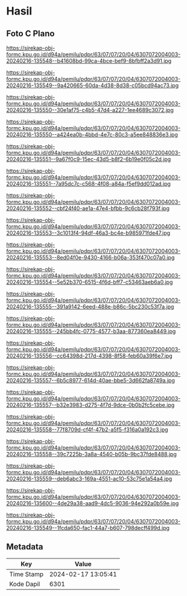 # Hasil

## Foto C Plano

https://sirekap-obj-formc.kpu.go.id/d94a/pemilu/pdpr/63/07/07/20/04/6307072004003-20240216-135548--b41608bd-99ca-4bce-bef9-8bfbff2a3d91.jpg

https://sirekap-obj-formc.kpu.go.id/d94a/pemilu/pdpr/63/07/07/20/04/6307072004003-20240216-135549--9a420665-60da-4d38-8d38-c05bcd94ac73.jpg

https://sirekap-obj-formc.kpu.go.id/d94a/pemilu/pdpr/63/07/07/20/04/6307072004003-20240216-135550--30e1af75-c4b5-47d4-a227-1ee4689c3072.jpg

https://sirekap-obj-formc.kpu.go.id/d94a/pemilu/pdpr/63/07/07/20/04/6307072004003-20240216-135550--a424ea0b-4bbd-4e7c-80c3-a5ee848836e3.jpg

https://sirekap-obj-formc.kpu.go.id/d94a/pemilu/pdpr/63/07/07/20/04/6307072004003-20240216-135551--9a67f0c9-15ec-43d5-b8f2-6b19e0f05c2d.jpg

https://sirekap-obj-formc.kpu.go.id/d94a/pemilu/pdpr/63/07/07/20/04/6307072004003-20240216-135551--7a95dc7c-c568-4f08-a84a-f5ef9dd012ad.jpg

https://sirekap-obj-formc.kpu.go.id/d94a/pemilu/pdpr/63/07/07/20/04/6307072004003-20240216-135552--cbf24f40-ae1a-47e4-bfbb-9c6cb28f793f.jpg

https://sirekap-obj-formc.kpu.go.id/d94a/pemilu/pdpr/63/07/07/20/04/6307072004003-20240216-135553--3c1013f4-94df-46a3-bc4e-b985971fde47.jpg

https://sirekap-obj-formc.kpu.go.id/d94a/pemilu/pdpr/63/07/07/20/04/6307072004003-20240216-135553--8ed04f0e-9430-4166-b06a-353f470c07a0.jpg

https://sirekap-obj-formc.kpu.go.id/d94a/pemilu/pdpr/63/07/07/20/04/6307072004003-20240216-135554--5e52b370-6515-4f6d-bff7-c53463aeb6a0.jpg

https://sirekap-obj-formc.kpu.go.id/d94a/pemilu/pdpr/63/07/07/20/04/6307072004003-20240216-135555--391a9142-6eed-488e-b86c-5bc230c53f7a.jpg

https://sirekap-obj-formc.kpu.go.id/d94a/pemilu/pdpr/63/07/07/20/04/6307072004003-20240216-135555--245bb4fc-0775-4577-b3aa-877360ea8449.jpg

https://sirekap-obj-formc.kpu.go.id/d94a/pemilu/pdpr/63/07/07/20/04/6307072004003-20240216-135556--cc64398d-217d-4398-8f58-feb60a39f6e7.jpg

https://sirekap-obj-formc.kpu.go.id/d94a/pemilu/pdpr/63/07/07/20/04/6307072004003-20240216-135557--6b5c8977-614d-40ae-bbe5-3d662fa8749a.jpg

https://sirekap-obj-formc.kpu.go.id/d94a/pemilu/pdpr/63/07/07/20/04/6307072004003-20240216-135557--b32e3983-d275-4f7d-9dce-0b0b2fc5cebe.jpg

https://sirekap-obj-formc.kpu.go.id/d94a/pemilu/pdpr/63/07/07/20/04/6307072004003-20240216-135558--77f8709d-cf4f-47b2-a5f5-f316a0a192c3.jpg

https://sirekap-obj-formc.kpu.go.id/d94a/pemilu/pdpr/63/07/07/20/04/6307072004003-20240216-135558--39c7225b-3a8a-4540-b05b-9bc37fde8488.jpg

https://sirekap-obj-formc.kpu.go.id/d94a/pemilu/pdpr/63/07/07/20/04/6307072004003-20240216-135559--deb6abc3-169a-4551-ac10-53c75e1a54a4.jpg

https://sirekap-obj-formc.kpu.go.id/d94a/pemilu/pdpr/63/07/07/20/04/6307072004003-20240216-135600--4de29a38-aad9-4dc5-9036-94e292a0b59e.jpg

https://sirekap-obj-formc.kpu.go.id/d94a/pemilu/pdpr/63/07/07/20/04/6307072004003-20240216-135549--1fcda650-fac1-44a7-b607-798decff499d.jpg


## Metadata

| Key        | Value               |
| ---------- | ------------------- |
| Time Stamp | 2024-02-17 13:05:41 |
| Kode Dapil | 6301                |



